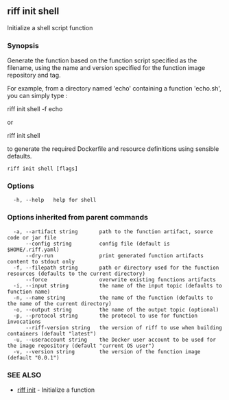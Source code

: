 ## riff init shell

Initialize a shell script function

### Synopsis


Generate the function based on the function script specified as the filename, using the name
  and version specified for the function image repository and tag. 

For example, from a directory named 'echo' containing a function 'echo.sh', you can simply type :

riff init shell -f echo

  or

riff init shell

to generate the required Dockerfile and resource definitions using sensible defaults.

```
riff init shell [flags]
```

### Options

```
  -h, --help   help for shell
```

### Options inherited from parent commands

```
  -a, --artifact string       path to the function artifact, source code or jar file
      --config string         config file (default is $HOME/.riff.yaml)
      --dry-run               print generated function artifacts content to stdout only
  -f, --filepath string       path or directory used for the function resources (defaults to the current directory)
      --force                 overwrite existing functions artifacts
  -i, --input string          the name of the input topic (defaults to function name)
  -n, --name string           the name of the function (defaults to the name of the current directory)
  -o, --output string         the name of the output topic (optional)
  -p, --protocol string       the protocol to use for function invocations
      --riff-version string   the version of riff to use when building containers (default "latest")
  -u, --useraccount string    the Docker user account to be used for the image repository (default "current OS user")
  -v, --version string        the version of the function image (default "0.0.1")
```

### SEE ALSO
* [riff init](riff_init.md)	 - Initialize a function

